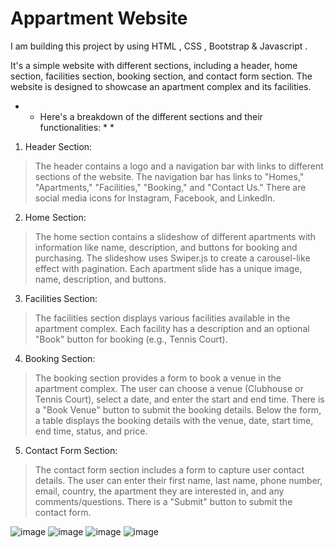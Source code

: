 # Appartment Website
I am building this project by using HTML , CSS , Bootstrap & Javascript . 

It's a simple website with different sections, including a header, home section, facilities section, booking section, and contact form section. The website is designed to showcase an apartment complex and its facilities. 

*  *  Here's a breakdown of the different sections and their functionalities:  *  *

1. Header Section:

> The header contains a logo and a navigation bar with links to different sections of the website.
> The navigation bar has links to "Homes," "Apartments," "Facilities," "Booking," and "Contact Us."
> There are social media icons for Instagram, Facebook, and LinkedIn.

2. Home Section:

> The home section contains a slideshow of different apartments with information like name, description, and buttons for booking and purchasing.
> The slideshow uses Swiper.js to create a carousel-like effect with pagination.
> Each apartment slide has a unique image, name, description, and buttons.

3. Facilities Section:

> The facilities section displays various facilities available in the apartment complex.
> Each facility has a description and an optional "Book" button for booking (e.g., Tennis Court).

4. Booking Section:

> The booking section provides a form to book a venue in the apartment complex.
> The user can choose a venue (Clubhouse or Tennis Court), select a date, and enter the start and end time.
> There is a "Book Venue" button to submit the booking details.
> Below the form, a table displays the booking details with the venue, date, start time, end time, status, and price.

5. Contact Form Section:

> The contact form section includes a form to capture user contact details.
> The user can enter their first name, last name, phone number, email, country, the apartment they are interested in, and any comments/questions.
> There is a "Submit" button to submit the contact form.

![image](https://github.com/Shreyav23Singh/Appartmentwebsite/assets/66567410/ff090c6f-9446-4c10-bdb9-793cccba3072)
![image](https://github.com/Shreyav23Singh/Appartmentwebsite/assets/66567410/5463557c-9c7e-42de-8794-98b39243c30b)
![image](https://github.com/Shreyav23Singh/Appartmentwebsite/assets/66567410/c7137f13-16b1-417e-a166-ef59e0d3fbea)
![image](https://github.com/Shreyav23Singh/Appartmentwebsite/assets/66567410/40dd1d41-01a1-4f20-98b5-ab7aeb0d3e4a)



